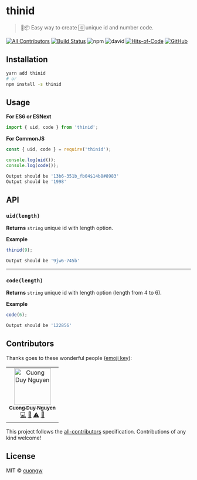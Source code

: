 # thinid

> 🚀📦 Easy way to create 🆔 unique id and number code.

[![All Contributors](https://img.shields.io/badge/all_contributors-1-orange.svg)](#contributors)
[![Build Status](https://travis-ci.com/cuongw/thinid.svg?branch=master)](https://travis-ci.com/cuongw/thinid)
![npm](https://img.shields.io/npm/v/thinid.svg)
![david](https://img.shields.io/david/cuongw/thinid.svg)
[![Hits-of-Code](https://hitsofcode.com/github/cuongw/thinid)](https://hitsofcode.com/view/github/cuongw/thinid)
[![GitHub](https://img.shields.io/github/license/cuongw/thinid.svg)](https://github.com/cuongw/thinid/blob/master/LICENSE)

## Installation

```sh
yarn add thinid
# or
npm install -s thinid
```

## Usage

**For ES6 or ESNext**
```javascript
import { uid, code } from 'thinid';
```

**For CommonJS**
```javascript
const { uid, code } = require('thinid');
```

```javascript
console.log(uid());
console.log(code());
```

```sh
Output should be '13b6-351b_fb04$14b8#8983'
Output should be '1998'
```

## API

### `uid(length)`

**Returns** `string` unique id with length option.

**Example**

```javascript
thinid(9);
```

```sh
Output should be '9jw6-745b'
```
------------------------------------------------------------------------------------------

### `code(length)`

**Returns** `string` unique id with length option (length from 4 to 6).

**Example**

```javascript
code(6);
```

```sh
Output should be '122856'
```

## Contributors

Thanks goes to these wonderful people ([emoji key](https://allcontributors.org/docs/en/emoji-key)):

<!-- ALL-CONTRIBUTORS-LIST:START - Do not remove or modify this section -->
<!-- prettier-ignore -->
<table><tr><td align="center"><a href="http://cuongw.me"><img src="https://avatars0.githubusercontent.com/u/34389409?v=4" width="100px;" alt="Cuong Duy Nguyen"/><br /><sub><b>Cuong Duy Nguyen</b></sub></a><br /><a href="https://github.com/cuongw/thinid/commits?author=cuongw" title="Code">💻</a> <a href="https://github.com/cuongw/thinid/commits?author=cuongw" title="Documentation">📖</a> <a href="https://github.com/cuongw/thinid/commits?author=cuongw" title="Tests">⚠️</a> <a href="#review-cuongw" title="Reviewed Pull Requests">👀</a></td></tr></table>

<!-- ALL-CONTRIBUTORS-LIST:END -->

This project follows the [all-contributors](https://github.com/all-contributors/all-contributors) specification. Contributions of any kind welcome!

## License

MIT © [cuongw](https://github.com/cuongw)
